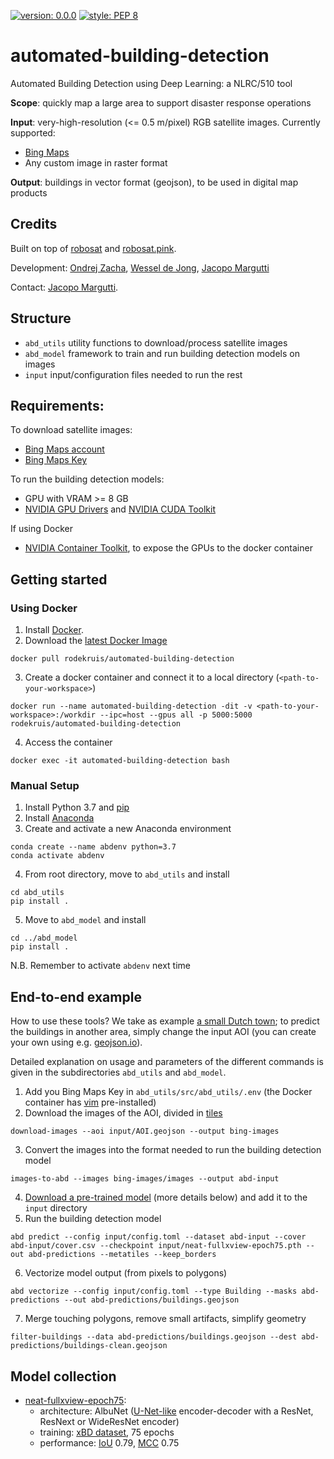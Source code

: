 [![version: 0.0.0](https://img.shields.io/badge/stable-0.0.0-blue?style=flat-square)](https://github.com/rodekruis/automated-building-detection)
[![style: PEP 8](https://img.shields.io/badge/style-PEP8-red?style=flat-square)](https://www.python.org/dev/peps/pep-0008/)

# automated-building-detection
Automated Building Detection using Deep Learning: a NLRC/510 tool

**Scope**: quickly map a large area to support disaster response operations

**Input**: very-high-resolution (<= 0.5 m/pixel) RGB satellite images. Currently supported:
* [Bing Maps](https://www.bing.com/maps/aerial)
* Any custom image in raster format

**Output**: buildings in vector format (geojson), to be used in digital map products

## Credits
Built on top of [robosat](https://github.com/mapbox/robosat) and [robosat.pink](https://github.com/acannistra/robosat.pink).

Development: [Ondrej Zacha](https://github.com/ondrejzacha), [Wessel de Jong](https://github.com/Wessel93), [Jacopo Margutti](https://github.com/jmargutt)

Contact: [Jacopo Margutti](mailto:jmargutti@redcross.nl).

## Structure
* `abd_utils` utility functions to download/process satellite images
* `abd_model` framework to train and run building detection models on images
* `input` input/configuration files needed to run the rest

## Requirements:
To download satellite images:
* [Bing Maps account](https://docs.microsoft.com/en-us/bingmaps/getting-started/bing-maps-dev-center-help/creating-a-bing-maps-account)
* [Bing Maps Key](https://docs.microsoft.com/en-us/bingmaps/getting-started/bing-maps-dev-center-help/getting-a-bing-maps-key)

To run the building detection models:
* GPU with VRAM >= 8 GB
* [NVIDIA GPU Drivers](https://www.nvidia.com/Download/index.aspx) and [NVIDIA CUDA Toolkit](https://developer.nvidia.com/cuda-toolkit)

If using Docker
* [NVIDIA Container Toolkit](https://docs.nvidia.com/datacenter/cloud-native/container-toolkit/install-guide.html), to expose the GPUs to the docker container

## Getting started
### Using Docker
1. Install [Docker](https://www.docker.com/get-started).
2. Download the [latest Docker Image](https://hub.docker.com/r/rodekruis/automated-building-detection)
```
docker pull rodekruis/automated-building-detection
```
3. Create a docker container and connect it to a local directory (`<path-to-your-workspace>`)
```
docker run --name automated-building-detection -dit -v <path-to-your-workspace>:/workdir --ipc=host --gpus all -p 5000:5000 rodekruis/automated-building-detection
```
4. Access the container
```
docker exec -it automated-building-detection bash
```

### Manual Setup
1. Install Python 3.7 and [pip](https://pypi.org/project/pip/)
2. Install [Anaconda](https://www.anaconda.com/products/individual)
3. Create and activate a new Anaconda environment
```
conda create --name abdenv python=3.7 
conda activate abdenv
```
4. From root directory, move to `abd_utils` and install
```
cd abd_utils
pip install .
```
5. Move to `abd_model` and install
```
cd ../abd_model
pip install .
```
N.B. Remember to activate `abdenv` next time

## End-to-end example
How to use these tools? We take as example [a small Dutch town](https://en.wikipedia.org/wiki/Giethoorn); to predict the buildings in another area, simply change the input AOI (you can create your own using e.g. [geojson.io](http://geojson.io/)).

Detailed explanation on usage and parameters of the different commands is given in the subdirectories `abd_utils` and `abd_model`.

1. Add you Bing Maps Key in `abd_utils/src/abd_utils/.env` (the Docker container has [vim](https://www.vim.org/) pre-installed)
2. Download the images of the AOI, divided in [tiles](https://wiki.openstreetmap.org/wiki/Slippy_map_tilenames)
```
download-images --aoi input/AOI.geojson --output bing-images
```
3. Convert the images into the format needed to run the building detection model
```
images-to-abd --images bing-images/images --output abd-input
```
4. [Download a pre-trained model](https://rodekruis.sharepoint.com/sites/510-Team/_layouts/15/guestaccess.aspx?docid=048f1927be4af4bc09805be0cfc376b22&authkey=AZSnVN8hrbj9CYSV8K-wg9o&expiration=2021-08-08T22%3A00%3A00.000Z&e=VIywGA) (more details below) and add it to the `input` directory
5. Run the building detection model 
```
abd predict --config input/config.toml --dataset abd-input --cover abd-input/cover.csv --checkpoint input/neat-fullxview-epoch75.pth --out abd-predictions --metatiles --keep_borders
```
6. Vectorize model output (from pixels to polygons)
```
abd vectorize --config input/config.toml --type Building --masks abd-predictions --out abd-predictions/buildings.geojson
```
7. Merge touching polygons, remove small artifacts, simplify geometry
```
filter-buildings --data abd-predictions/buildings.geojson --dest abd-predictions/buildings-clean.geojson
```

## Model collection
* [neat-fullxview-epoch75](https://rodekruis.sharepoint.com/sites/510-Team/_layouts/15/guestaccess.aspx?docid=048f1927be4af4bc09805be0cfc376b22&authkey=AZSnVN8hrbj9CYSV8K-wg9o&expiration=2021-08-08T22%3A00%3A00.000Z&e=VIywGA): 
  * architecture: AlbuNet ([U-Net-like](https://arxiv.org/abs/1505.04597) encoder-decoder with a ResNet, ResNext or WideResNet encoder)
  * training: [xBD dataset](https://arxiv.org/pdf/1911.09296.pdf), 75 epochs
  * performance: [IoU](https://en.wikipedia.org/wiki/Jaccard_index) 0.79, [MCC](https://en.wikipedia.org/wiki/Matthews_correlation_coefficient) 0.75

